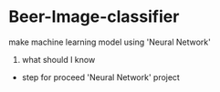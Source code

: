 # Beer-Image-classifier
make machine learning model using 'Neural Network'

1. what should I know
- step for proceed 'Neural Network' project
